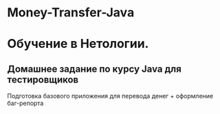 # Money-Transfer-Java

# Обучение в Нетологии.

## Домашнее задание по курсу Java для тестировщиков

Подготовка базового приложения для перевода денег + оформление баг-репорта
